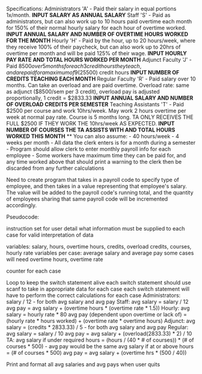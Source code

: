 Specifications:
    Administrators 'A'
        - Paid their salary in equal portions 1x/month. 
        **INPUT SALARY AS ANNUAL SALARY**
    Staff 'S'
        - Paid as administrators, but can also work up to 10 hours paid overtime each month for 150% of their normal hourly salary for each hour of overtime worked. 
        **INPUT ANNUAL SALARY AND NUMBER OF OVERTIME HOURS WORKED FOR THE MONTH**
    Hourly 'H'
        - Paid by the hour, up to 20 hours/week, where they receive 100% of their paycheck, but can also work up to 20hrs of overtime per month and will be paid 125% of their wage.
        **INPUT HOURLY PAY RATE AND TOTAL HOURS WORKED PER MONTH**
    Adjunct Faculty 'J'
        - Paid $8500 over 5 months for each 3 credit hours they teach, and are paid for a maximum of 9 ($25500) credit hours
        **INPUT NUMBER OF CREDITS TEACHING EACH MONTH**
    Regular Faculty 'R'
        - Paid salary over 10 months. Can take an overload and are paid overtime. Overload rate: same as adjunct ($8500/sem per 3 credit), overload pay is adjusted proportionally, 1 credit = $2833.33
        **INPUT ANNUAL SALARY AND NUMBER OF OVERLOAD CREDITS PER SEMESTER**
    Teaching Assistants 'T'
        - Paid $2500 per course and work 10hrs/week. May work 2 hours overtime per week at normal pay rate. Course is 5 months long. TA ONLY RECEIVES THE FULL $2500 IF THEY WORK THE 10hrs/week AS EXPECTED.
        **INPUT NUMBER OF COURSES THE TA ASSISTS WITH AND TOTAL HOURS WORKED THIS MONTH**
    ** You can also assume:
     - 40 hours/week
     - 4 weeks per month
     - All data the clerk enters is for a month during a semester
     - Program should allow clerk to enter monthly payroll info for each employee
     - Some workers have maximum time they can be paid for, and any time worked above that should print a warning to the clerk then be discarded from any further calculations

Need to create program that takes in a payroll code to specify type of employee, and then takes in a value representing that employee's salary. The value will be added to the payroll code's running total, and the quantity of
employees sharing that same payroll code will be incremented accordingly. 

Pseudocode:

instruction set for user
    detail what information must be supplied to each case for valid interpretation of data

variables: salary, hours, overtime hours, credits, overload credits, courses, hourly rate
variables per case: average salary and average pay
    some cases will need overtime hours, overtime rate

counter for each case

Loop to keep the switch statement alive
    each switch statement should use scanf to take in appropriate data for each case
    each switch statement will have to perform the correct calculations for each case
    Administrators: salary / 12  - for both avg salary and avg pay
    Staff: avg salary = salary / 12
        avg pay = avg salary + (overtime hours * (overtime rate * 1.5))
    Hourly: avg salary = hourly rate * 80
        avg pay (dependent upon overtime or lack of) = (hourly rate * hours worked) + (overtime rate * overtime hours)
    Adjunct: avg salary = (credits * 2833.33) / 5  - for both avg salary and avg pay
    Regular: avg salary = salary / 10
        avg pay = avg salary + (overload(2833.33) * 2) / 10
    TA: avg salary if under required hours = (hours / (40 * # of courses)) * (# of courses * 500)  - avg pay would be the same
        avg salary if at or above hours = (# of courses * 500)
            avg pay = avg salary + (overtime hrs * (500 / 40))

Print and format all avg salaries and avg pays when user quits
